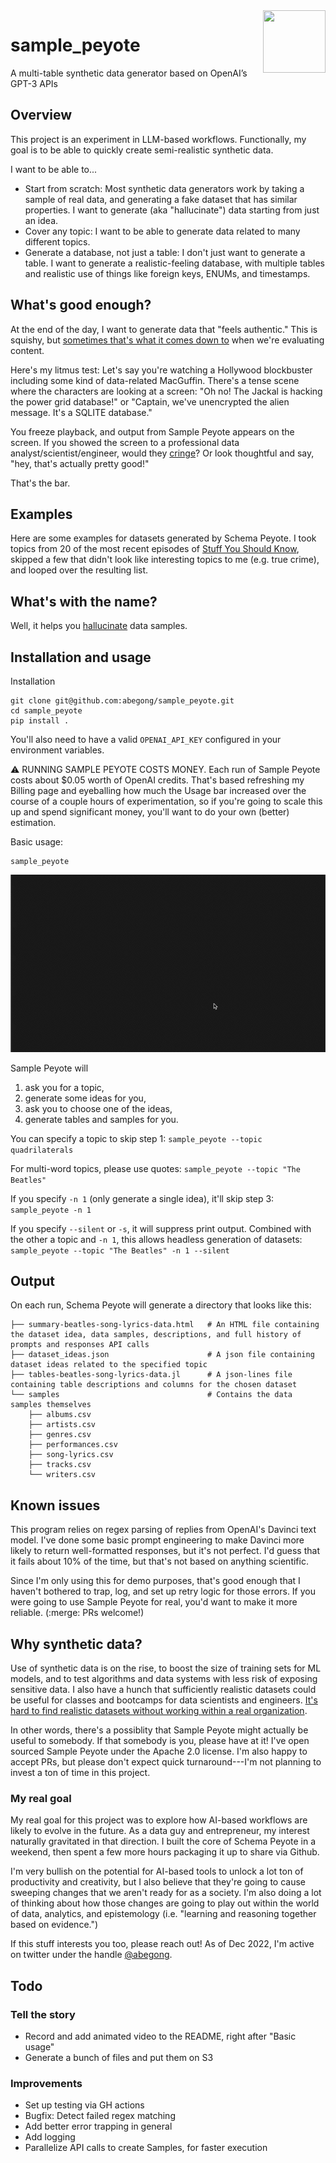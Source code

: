 <img align="right" width="100" height="100" src="https://raw.githubusercontent.com/abegong/sample_peyote/main/assets/sample-peyote-icon.png">

# sample_peyote
A multi-table synthetic data generator based on OpenAI’s GPT-3 APIs

## Overview

This project is an experiment in LLM-based workflows. Functionally, my goal is to be able to quickly create semi-realistic synthetic data.

I want to be able to...

* Start from scratch: Most synthetic data generators work by taking a sample of real data, and generating a fake dataset that has similar properties. I want to generate (aka "hallucinate") data starting from just an idea.
* Cover any topic: I want to be able to generate data related to many different topics.
* Generate a database, not just a table: I don't just want to generate a table. I want to generate a realistic-feeling database, with multiple tables and realistic use of things like foreign keys, ENUMs, and timestamps.

## What's good enough?
At the end of the day, I want to generate data that "feels authentic." This is squishy, but [sometimes that's what it comes down to](https://en.wikipedia.org/wiki/I_know_it_when_I_see_it) when we're evaluating content.

Here's my litmus test: Let's say you're watching a Hollywood blockbuster including some kind of data-related MacGuffin. There's a tense scene where the characters are looking at a screen: "Oh no! The Jackal is hacking the power grid database!" or "Captain, we've unencrypted the alien message. It's a SQLITE database."

You freeze playback, and output from Sample Peyote appears on the screen. If you showed the screen to a professional data analyst/scientist/engineer, would they [cringe](https://www.reddit.com/r/programming/comments/76c2e/whats_the_worst_it_reference_youve_seen_in_a/)? Or look thoughtful and say, "hey, that's actually pretty good!"

That's the bar.

## Examples

Here are some examples for datasets generated by Schema Peyote. I took topics from 20 of the most recent episodes of [Stuff You Should Know](https://en.wikipedia.org/wiki/Stuff_You_Should_Know), skipped a few that didn't look like interesting topics to me (e.g. true crime), and looped over the resulting list.



## What's with the name?
Well, it helps you [hallucinate](https://arxiv.org/abs/2202.03629) data samples.

## Installation and usage

Installation
```
git clone git@github.com:abegong/sample_peyote.git
cd sample_peyote
pip install .
```

You'll also need to have a valid `OPENAI_API_KEY` configured in your environment variables.

:warning: RUNNING SAMPLE PEYOTE COSTS MONEY. Each run of Sample Peyote costs about $0.05 worth of OpenAI credits. That's based refreshing my Billing page and eyeballing how much the Usage bar increased over the course of a couple hours of experimentation, so if you're going to scale this up and spend significant money, you'll want to do your own (better) estimation.

Basic usage:
```
sample_peyote
```

![](assets/star-wars-sample-peyote-cli.gif)

Sample Peyote will
1. ask you for a topic,
2. generate some ideas for you,
3. ask you to choose one of the ideas,
4. generate tables and samples for you.

You can specify a topic to skip step 1: `sample_peyote --topic quadrilaterals`

For multi-word topics, please use quotes:  `sample_peyote --topic "The Beatles"`

If you specify `-n 1` (only generate a single idea), it'll skip step 3: `sample_peyote -n 1`

If you specify `--silent` or `-s`, it will suppress print output. Combined with the other a topic and `-n 1`, this allows headless generation of datasets: `sample_peyote --topic "The Beatles" -n 1 --silent`

## Output

On each run, Schema Peyote will generate a directory that looks like this:

```
├── summary-beatles-song-lyrics-data.html   # An HTML file containing the dataset idea, data samples, descriptions, and full history of prompts and responses API calls
├── dataset_ideas.json                      # A json file containing dataset ideas related to the specified topic
├── tables-beatles-song-lyrics-data.jl      # A json-lines file containing table descriptions and columns for the chosen dataset
└── samples                                 # Contains the data samples themselves
    ├── albums.csv
    ├── artists.csv
    ├── genres.csv
    ├── performances.csv
    ├── song-lyrics.csv
    ├── tracks.csv
    └── writers.csv
```

## Known issues

This program relies on regex parsing of replies from OpenAI's Davinci text model. I've done some basic prompt engineering to make Davinci more likely to return well-formatted responses, but it's not perfect. I'd guess that it fails about 10% of the time, but that's not based on anything scientific. 

Since I'm only using this for demo purposes, that's good enough that I haven't bothered to trap, log, and set up retry logic for those errors. If you were going to use Sample Peyote for real, you'd want to make it more reliable. (:merge: PRs welcome!)

## Why synthetic data?

Use of synthetic data is on the rise, to boost the size of training sets for ML models, and to test algorithms and data systems with less risk of exposing sensitive data. I also have a hunch that sufficiently realistic datasets could be useful for classes and bootcamps for data scientists and engineers. [It's hard to find realistic datasets without working within a real organization](https://analyticsengineers.club/data-education-is-broken/).

In other words, there's a possiblity that Sample Peyote might actually be useful to somebody. If that somebody is you, please have at it! I've open sourced Sample Peyote under the Apache 2.0 license. I'm also happy to accept PRs, but please don't expect quick turnaround---I'm not planning to invest a ton of time in this project.

### My real goal

My real goal for this project was to explore how AI-based workflows are likely to evolve in the future. As a data guy and entrepreneur, my interest naturally gravitated in that direction. I built the core of Schema Peyote in a weekend, then spent a few more hours packaging it up to share via Github.

I'm very bullish on the potential for AI-based tools to unlock a lot ton of productivity and creativity, but I also believe that they're going to cause sweeping changes that we aren't ready for as a society. I'm also doing a lot of thinking about how those changes are going to play out within the world of data, analytics, and epistemology (i.e. "learning and reasoning together based on evidence.")

If this stuff interests you too, please reach out! As of Dec 2022, I'm active on twitter under the handle [@abegong](https://twitter.com/AbeGong).

## Todo

### Tell the story
* Record and add animated video to the README, right after "Basic usage"
* Generate a bunch of files and put them on S3

### Improvements
* Set up testing via GH actions
* Bugfix: Detect failed regex matching
* Add better error trapping in general
* Add logging
* Parallelize API calls to create Samples, for faster execution
